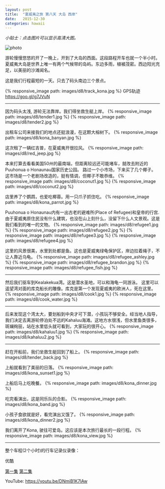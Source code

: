 ```yaml
---
layout: post
title:  "夏威夷之旅 第八天 大岛 西岸"
date:   2015-12-30
categories: hawaii 
---
```


*小贴士：点击图片可以显示高清大图。*

![photo]({{site.url}}/images/d8/route_kona.jpg)

游轮慢慢悠悠的开了一晚上，开到了大岛的西面。这段路程开车也就一个半小时。夏威夷大岛是世界上唯一有两个气候带的岛屿。东边多雨，植被茂密。西边阳光充足，以美丽的沙滩闻名。

这是我们行程最短的一天。只去了码头南边三个景点。

{% responsive_image path: images/d8/track_kona.jpg %}
GPS轨迹  <https://goo.gl/g7JVuN>

----------------------

因为码头太浅, 游轮无法靠岸。我们得坐救生艇上岸。
{% responsive_image path: images/d8/tender1.jpg %}
{% responsive_image path: images/d8/tender2.jpg %}

出租车公司来接我们的地点还挺浪漫，在这颗大榕树下。
{% responsive_image path: images/d8/kona_banyan.jpg %}

这次租了一辆红吉普，在夏威夷开很拉风。
{% responsive_image path: images/d8/red_jeep.jpg %}

本来打算去看看美国50州的最南端，但距离较远还可能堵车，就改去附近的Puuhonua o Honaunau国家历史公园。
路过一个小市场，下来买了几个椰子。这市场是一个老剧场改造的，挺有情调，但椰子不敢恭维。
{% responsive_image path: images/d8/coconut1.jpg %}
{% responsive_image path: images/d8/coconut2.jpg %}

店里养了个鹦鹉，也爱吃椰蓉。用一只爪子抓住吃。
{% responsive_image path: images/d8/kona_parrot.jpg %}

Puuhonua o Honaunau内有一出古老的避难所(Place of Refugee)和皇帝的行宫. 
由于夏威夷原住民没有什么建筑，也没在山上刻什么，没留下什么人文景观。这是我们看到的唯一的文物。
{% responsive_image path: images/d8/refugee1.jpg %}
{% responsive_image path: images/d8/refugee2.jpg %}
{% responsive_image path: images/d8/refugee3.jpg %}
{% responsive_image path: images/d8/refugee4.jpg %}

这里的风景很美，水里到处都是鱼。这也是夏威夷绿龟保护区，岸边拉着绳子，不让人靠近乌龟。
{% responsive_image path: images/d8/refugee_ashley.jpg %}
{% responsive_image path: images/d8/refugee_brandon.jpg %}
{% responsive_image path: images/d8/refugee_fish.jpg %}

-----------------

然后我们驱车到Kealakekua湾。这是潜水圣地，可以和海龟一同游泳。
这里可以遥望湾对面的库克船长的雕像。库克是第一个发现夏威夷的欧洲人，死在这里。
{% responsive_image path: images/d8/cook1.jpg %}
{% responsive_image path: images/d8/cook_water.jpg %}

-----------------

后来发现这个湾太大，要划船到中央才可下潜，小孩玩不够安全。经当地人指导，
我们决定去离游轮停泊处不远的Kahaluu海滩。这地方水很浅，但水里鱼类很多，
斑斓绚丽，站在水里低头就可看到，大家玩的很开心。
{% responsive_image path: images/d8/kahaluu1.jpg %}
{% responsive_image path: images/d8/kahaluu2.jpg %}

-------------------

赶在开船前，我们坐救生艇回到了船上。
{% responsive_image path: images/d8/tender_back.jpg %}

上船就看到了美丽的日落。
{% responsive_image path: images/d8/kona_sunset1.jpg %}

上船后马上吃晚餐。
{% responsive_image path: images/d8/kona_dinner.jpg %}

吃完看演出，这是同乐队的合影。
{% responsive_image path: images/d8/kona_band.jpg %}

小孩子食欲就是好，看完演出又饿了。
{% responsive_image path: images/d8/kona_dinner2.jpg %}

我们离开了Kona, 驶往可爱岛。这应该是本次旅行最长的一段行程。
{% responsive_image path: images/d8/kona_view.jpg %}

--------------------

整个车程(2个小时)的行车记录仪录像：

优酷

[第一集](http://v.youku.com/v_show/id_XMTQzOTA4NTQ2MA==.html)
[第二集](http://v.youku.com/v_show/id_XMTQzOTA4ODE3Ng==.html) 

YouTube: <https://youtu.be/DNmiB1K7lAw>


